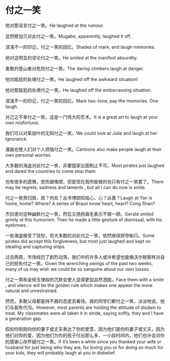 # 付之一笑

<p><span class="chinese">他对那谣言付之一笑。</span><span class="english">He laughed at the rumour.</span></p>

<p><span class="chinese">显然穆加贝对此付之一笑。</span><span class="english">Mugabe, apparently, laughed it off.</span></p>

<p><span class="chinese">深浅不一的印记，付之一笑的回忆。</span><span class="english">Shades of mark, and laugh memories.</span></p>

<p><span class="chinese">他对这明显的谬论付之一笑。</span><span class="english">He smiled at the manifest absurdity.</span></p>

<p><span class="chinese">勇敢的登山者对危险付之一笑。</span><span class="english">The daring climbers laugh at danger.</span></p>

<p><span class="chinese">他对尴尬的处境付之一笑。</span><span class="english">He laughed off the awkward situation!</span></p>

<p><span class="chinese">他对那尴尬的处境付之一笑。</span><span class="english">He laughed off the embarrassing situation.</span></p>

<p><span class="chinese">深浅不一的印记，付之一笑的回忆。</span><span class="english">Mark two-tone, pay the memories. One laugh.</span></p>

<p><span class="chinese">对己之不幸付之一笑，这是一门伟大的艺术。</span><span class="english">It is a great art to laugh at your own misfortune.</span></p>

<p><span class="chinese">我们可以对茱丽叶的无知付之一笑。</span><span class="english">We could look at Julie and laugh at her ignorance.</span></p>

<p><span class="chinese">漫画也使人们对个人烦恼付之一笑。</span><span class="english">Cartoons also make people laugh at their own personal worries.</span></p>

<p><span class="chinese">大多数的海盗对此付之一笑，非要国家出面制止不可。</span><span class="english">Most pirates just laughed and dared the countries to come stop them.</span></p>

<p><span class="chinese">也有很多的遗憾，悲伤跟悔恨，但是现在我所能做的也只有付之一笑罢了。</span><span class="english">There may be regrets, sadness and laments , but all I can do now is smile.</span></p>

<p><span class="chinese">付之一笑燕归居，居？何处？丛书博朗知铭心，心？丛善？</span><span class="english">Laugh at Yan is home, home? Where? A series of Braun know heart, heart? Cong Shan?</span></p>

<p><span class="chinese">杰拉德对这种幽默付之一笑，然后又扬扬眉毛表示不屑一顾。</span><span class="english">Gerald smiled grimly at this humorism. Then he made a little gesture of dismissal, with his eyebrows.</span></p>

<p><span class="chinese">一些海盗接受了饶恕，但大多数的对此付之一笑，依然继续掠夺船只。</span><span class="english">Some pirates did accept this forgiveness, but most just laughed and kept on stealing and capturing ships.</span></p>

<p><span class="chinese">过去两周，市场经历了剧烈动荡，我们中的许多人或许希望也能像沃尔顿那样对自己的损失付之一笑。</span><span class="english">Given the wrenching swings of the past two weeks, many of us may wish we could be so sanguine about our own losses.</span></p>

<p><span class="chinese">付之一笑和金规玉律般的沉默会使人显得更加自然洒脱。</span><span class="english">Face them with a smile , and silence will be the golden rule which makes one appear the more natural and unrestrained.</span></p>

<p><span class="chinese">然而，多数父母都是持不屑的态度去看待。我的同学们都付之一笑，淡淡地说，他们与我有代沟。</span><span class="english">However, most parents are holding the attitude of disdain to treat. My classmates were all taken it in stride, saying softly, they and I have a generation gap.</span></p>

<p><span class="chinese">假如你刚刚向你的妻子或丈夫表达了你的爱意，因为他们是你的妻子或丈夫，因为他们对你的爱，因为他们为你的孩子付出那么多，一小段时间内，他们也许会对你的感谢心存怀疑付之一笑。</span><span class="english">If it’s been a while since you thanked your wife or husband for just being who they are, for loving you or for doing so much for your kids, they will probably laugh at you in disbelief.</span></p>

